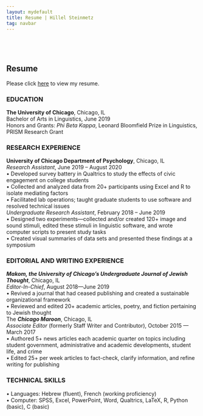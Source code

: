 ```yaml
---
layout: mydefault
title: Resume | Hillel Steinmetz
tag: navbar
---
```

<h2 style="visibility:hidden;"> <br></h2>
<div class="mobilecont">
  <div class="mobileblock"></div>
  <div class="mobileblock"></div>
  <div class="mobileblock"></div>
  <div class="mobileblock"></div>
  <div class="mobileblock"></div>
</div>
<div class="mobilecont">
<h2>Resume</h2>
</div>
<p class="mobile">
Please click <a href="/content/resume-hsteinmetz.pdf">here</a> to view my resume.
</p>
<div class="pdf">
<div class="resume">
<p class="resume"><h3>EDUCATION</h3>
<strong>The University of Chicago</strong>, Chicago, IL<br>
Bachelor of Arts in Linguistics, June 2019<br>
Honors and Grants: <em>Phi Beta Kappa</em>, Leonard Bloomfield Prize in Linguistics, PRISM Research Grant</p>
<p class="resume"><h3> RESEARCH EXPERIENCE</h3>
<strong>University of Chicago Department of Psychology</strong>, Chicago, IL<br>
<em>Research Assistant</em>, June 2019 – August 2020<br>
•    Developed survey battery in Qualtrics to study the effects of civic engagement on college students<br>
•    Collected and analyzed data from 20+ participants using Excel and R to isolate mediating factors<br>
•    Facilitated lab operations; taught graduate students to use software and resolved technical issues<br>
<em>Undergraduate Research Assistant</em>, February 2018 – June 2019<br>
•    Designed two experiments—collected and/or created 120+ image and sound stimuli, edited these stimuli in linguistic software, and wrote computer scripts to present study tasks<br>
•    Created visual summaries of data sets and presented these findings at a symposium</p>
<p class="resume"><h3> EDITORIAL AND WRITING EXPERIENCE</h3>
<strong><em>Makom, the University of Chicago’s Undergraduate Journal of Jewish Thought</em></strong>, Chicago, IL<br>
<em>Editor-In-Chief</em>, August 2018—June 2019<br>
• Revived a journal that had ceased publishing and created a sustainable organizational framework<br>
• Reviewed and edited 20+ academic articles, poetry, and fiction pertaining to Jewish thought<br>
The <strong><em>Chicago Maroon</em></strong>, Chicago, IL<br>
<em>Associate Editor</em> (formerly Staff Writer and Contributor), October 2015 — March 2017<br>
• Authored 5+ news articles each academic quarter on topics including student government,
administrative and academic developments, student life, and crime<br>
• Edited 25+ per week articles to fact-check, clarify information, and refine writing for publishing</p>
<p class="resume"><h3> TECHNICAL SKILLS </h3>
• Languages: Hebrew (fluent), French (working proficiency)<br>
• Computer: SPSS, Excel, PowerPoint, Word, Qualtrics, LaTeX, R, Python (basic), C (basic)</p>
</div>
</div>
<div class="mobilecont">
  <div class="mobileblock"></div>
  <div class="mobileblock"></div>
  <div class="mobileblock"></div>
  <div class="mobileblock"></div>
  <div class="mobileblock"></div>
</div>

